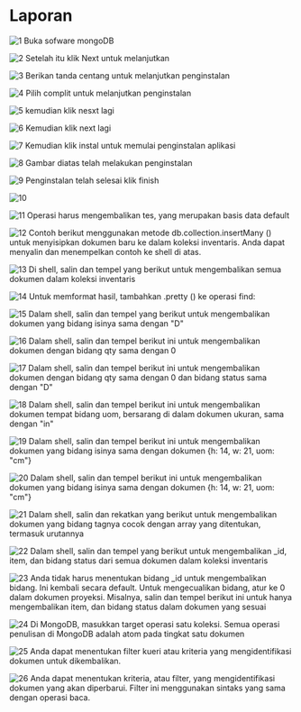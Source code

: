 # Laporan

![1](1.png)
Buka sofware mongoDB

![2](2.png)
Setelah itu klik Next untuk melanjutkan

![3](3.png)
Berikan tanda centang untuk melanjutkan penginstalan

![4](4.png)
Pilih complit untuk melanjutkan penginstalan

![5](5.png)
kemudian klik nesxt lagi

![6](6.png)
Kemudian klik next lagi

![7](7.png)
Kemudian klik instal untuk memulai penginstalan aplikasi

![8](8.png)
Gambar diatas telah melakukan penginstalan

![9](9.png)
Penginstalan telah selesai klik finish

![10](10.png)

![11](11.png)
Operasi harus mengembalikan tes, yang merupakan basis data default

![12](12.png)
Contoh berikut menggunakan metode db.collection.insertMany () untuk menyisipkan dokumen baru ke dalam koleksi inventaris. Anda dapat menyalin dan menempelkan contoh ke shell di atas.

![13](13.png)
Di shell, salin dan tempel yang berikut untuk mengembalikan semua dokumen dalam koleksi inventaris

![14](14.png)
Untuk memformat hasil, tambahkan .pretty () ke operasi find:

![15](15.png)
Dalam shell, salin dan tempel yang berikut untuk mengembalikan dokumen yang bidang isinya sama dengan "D"

![16](16.png)
Dalam shell, salin dan tempel berikut ini untuk mengembalikan dokumen dengan bidang qty sama dengan 0

![17](17.png)
Dalam shell, salin dan tempel berikut ini untuk mengembalikan dokumen dengan bidang qty sama dengan 0 dan bidang status sama dengan "D"

![18](18.png)
Dalam shell, salin dan tempel berikut ini untuk mengembalikan dokumen tempat bidang uom, bersarang di dalam dokumen ukuran, sama dengan "in"

![19](19.png)
Dalam shell, salin dan tempel berikut ini untuk mengembalikan dokumen yang bidang isinya sama dengan dokumen {h: 14, w: 21, uom: "cm"}

![20](20.png)
Dalam shell, salin dan tempel berikut ini untuk mengembalikan dokumen yang bidang isinya sama dengan dokumen {h: 14, w: 21, uom: "cm"}

![21](21.png)
Dalam shell, salin dan rekatkan yang berikut untuk mengembalikan dokumen yang bidang tagnya cocok dengan array yang ditentukan, termasuk urutannya

![22](22.png)
Dalam shell, salin dan tempel yang berikut untuk mengembalikan _id, item, dan bidang status dari semua dokumen dalam koleksi inventaris

![23](23.png)
Anda tidak harus menentukan bidang _id untuk mengembalikan bidang. Ini kembali secara default. Untuk mengecualikan bidang, atur ke 0 dalam dokumen proyeksi. Misalnya, salin dan tempel berikut ini untuk hanya mengembalikan item, dan bidang status dalam dokumen yang sesuai

![24](24.png)
Di MongoDB, masukkan target operasi satu koleksi. Semua operasi penulisan di MongoDB adalah atom pada tingkat satu dokumen

![25](25.png)
Anda dapat menentukan filter kueri atau kriteria yang mengidentifikasi dokumen untuk dikembalikan.

![26](26.png)
Anda dapat menentukan kriteria, atau filter, yang mengidentifikasi dokumen yang akan diperbarui. Filter ini menggunakan sintaks yang sama dengan operasi baca.





